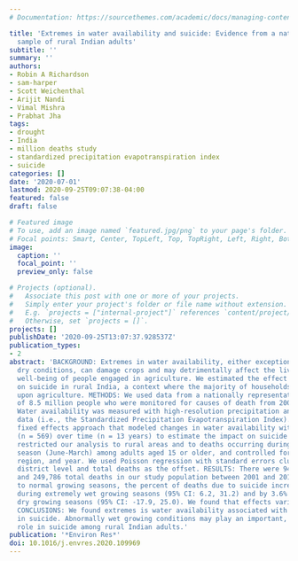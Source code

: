 ```yaml
---
# Documentation: https://sourcethemes.com/academic/docs/managing-content/

title: 'Extremes in water availability and suicide: Evidence from a nationally representative
  sample of rural Indian adults'
subtitle: ''
summary: ''
authors:
- Robin A Richardson
- sam-harper
- Scott Weichenthal
- Arijit Nandi
- Vimal Mishra
- Prabhat Jha
tags:
- drought
- India
- million deaths study
- standardized precipitation evapotranspiration index
- suicide
categories: []
date: '2020-07-01'
lastmod: 2020-09-25T09:07:38-04:00
featured: false
draft: false

# Featured image
# To use, add an image named `featured.jpg/png` to your page's folder.
# Focal points: Smart, Center, TopLeft, Top, TopRight, Left, Right, BottomLeft, Bottom, BottomRight.
image:
  caption: ''
  focal_point: ''
  preview_only: false

# Projects (optional).
#   Associate this post with one or more of your projects.
#   Simply enter your project's folder or file name without extension.
#   E.g. `projects = ["internal-project"]` references `content/project/deep-learning/index.md`.
#   Otherwise, set `projects = []`.
projects: []
publishDate: '2020-09-25T13:07:37.928537Z'
publication_types:
- 2
abstract: 'BACKGROUND: Extremes in water availability, either exceptionally wet or
  dry conditions, can damage crops and may detrimentally affect the livelihood and
  well-being of people engaged in agriculture. We estimated the effect of water availability
  on suicide in rural India, a context where the majority of households are dependent
  upon agriculture. METHODS: We used data from a nationally representative sample
  of 8.5 million people who were monitored for causes of death from 2001 to 2013.
  Water availability was measured with high-resolution precipitation and temperature
  data (i.e., the Standardized Precipitation Evapotranspiration Index). We used a
  fixed effects approach that modeled changes in water availability within districts
  (n = 569) over time (n = 13 years) to estimate the impact on suicide deaths. We
  restricted our analysis to rural areas and to deaths occurring during the growing
  season (June-March) among adults aged 15 or older, and controlled for sex, age,
  region, and year. We used Poisson regression with standard errors clustered at the
  district level and total deaths as the offset. RESULTS: There were 9456 suicides
  and 249,786 total deaths in our study population between 2001 and 2013. Compared
  to normal growing seasons, the percent of deaths due to suicide increased by 18.7%
  during extremely wet growing seasons (95% CI: 6.2, 31.2) and by 3.6% during extremely
  dry growing seasons (95% CI: -17.9, 25.0). We found that effects varied by age.
  CONCLUSIONS: We found extremes is water availability associated with an increase
  in suicide. Abnormally wet growing conditions may play an important, yet overlooked,
  role in suicide among rural Indian adults.'
publication: '*Environ Res*'
doi: 10.1016/j.envres.2020.109969
---
```

